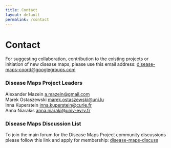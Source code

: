 ```yaml
---
title: Contact
layout: default
permalink: /contact
---
```


#  Contact

For suggesting collaboration, contribution to the existing projects or initiation of new disease maps, please use this email address: <a href="mailto:disease-maps-coord@googlegroups.com">disease-maps-coord@googlegroups.com</a>  

### Disease Maps Project Leaders

Alexander Mazein <a href="mailto:a.mazein@gmail.com">a.mazein@gmail.com</a>  
Marek Ostaszewski <a href="mailto:marek.ostaszewski@uni.lu">marek.ostaszewski@uni.lu</a>  
Inna Kuperstein <a href="mailto:inna.kuperstein@curie.fr">inna.kuperstein@curie.fr</a>  
Anna Niarakis <a href="mailto:anna.niaraki@univ-evry.fr">anna.niaraki@univ-evry.fr</a>  

### Disease Maps Discussion List

To join the main forum for the Disease Maps Project community discussions please follow this link and apply for membership: <a href="https://groups.google.com/forum/#!forum/disease-maps-discuss" target="_blank">disease-maps-discuss</a>  
